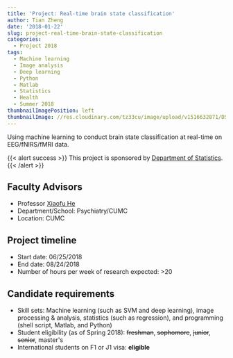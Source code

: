 ```yaml
---
title: 'Project: Real-time brain state classification'
author: Tian Zheng
date: '2018-01-22'
slug: project-real-time-brain-state-classification
categories:
  - Project 2018
tags:
  - Machine learning
  - Image analysis
  - Deep learning
  - Python
  - Matlab
  - Statistics
  - Health
  - Summer 2018
thumbnailImagePosition: left
thumbnailImage: //res.cloudinary.com/tz33cu/image/upload/v1516632871/DSI-scholars/fmri_scan_f4k7uj.jpg
---
```

Using machine learning to conduct brain state classification at real-time on EEG/fNIRS/fMRI data.

<!--more-->
{{< alert success >}}
This project is sponsored by [Department of Statistics](http://www.stat.columbia.edu). 
{{< /alert >}}

## Faculty Advisors
+ Professor [Xiaofu He](http://datascience.columbia.edu/xiaofu-he)
+ Department/School: Psychiatry/CUMC
+ Location: CUMC

## Project timeline
+ Start date: 06/25/2018
+ End date: 08/24/2018
+ Number of hours per week of research expected: >20

## Candidate requirements
+ Skill sets: Machine learning (such as SVM and deep learning), image processing & analysis, statistics (such as regression), and programming (shell script, Matlab, and Python)
+ Student eligibility  (as of Spring 2018): ~~freshman~~, ~~sophomore~~, ~~junior~~, ~~senior~~, master's
+ International students on F1 or J1 visa: **eligible**